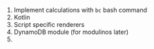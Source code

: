 1. Implement calculations with `bc` bash command
2. Kotlin
3. Script specific renderers
4. DynamoDB module (for modulinos later)
5. 